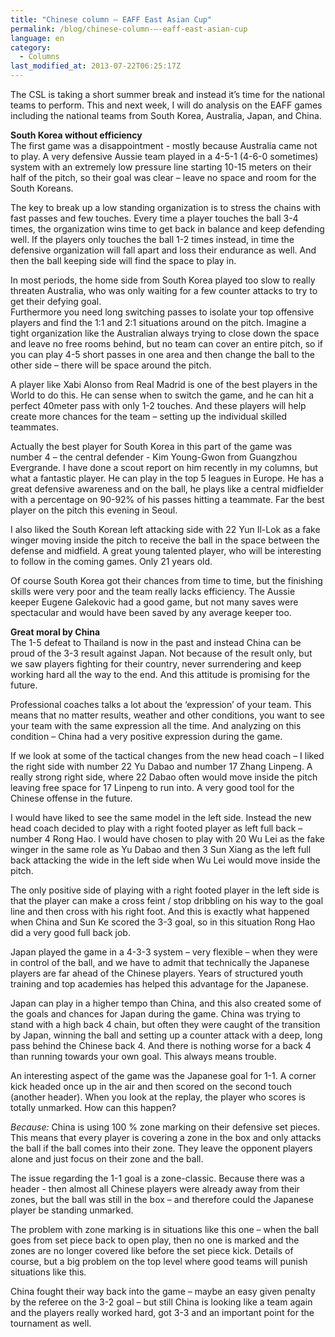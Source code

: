 ```yaml
---
title: "Chinese column – EAFF East Asian Cup"
permalink: /blog/chinese-column-–-eaff-east-asian-cup
language: en
category:
  - Columns
last_modified_at: 2013-07-22T06:25:17Z
---
```


The CSL is taking a short summer break and instead it’s time for the national teams to perform. This and next week, I will do analysis on the EAFF games including the national teams from South Korea, Australia, Japan, and China.

**South Korea without efficiency**  
The first game was a disappointment - mostly because Australia came not to play. A very defensive Aussie team played in a 4-5-1 (4-6-0 sometimes) system with an extremely low pressure line starting 10-15 meters on their half of the pitch, so their goal was clear – leave no space and room for the South Koreans.

The key to break up a low standing organization is to stress the chains with fast passes and few touches. Every time a player touches the ball 3-4 times, the organization wins time to get back in balance and keep defending well. If the players only touches the ball 1-2 times instead, in time the defensive organization will fall apart and loss their endurance as well. And then the ball keeping side will find the space to play in.

In most periods, the home side from South Korea played too slow to really threaten Australia, who was only waiting for a few counter attacks to try to get their defying goal.  
Furthermore you need long switching passes to isolate your top offensive players and find the 1:1 and 2:1 situations around on the pitch. Imagine a tight organization like the Australian always trying to close down the space and leave no free rooms behind, but no team can cover an entire pitch, so if you can play 4-5 short passes in one area and then change the ball to the other side – there will be space around the pitch.

A player like Xabi Alonso from Real Madrid is one of the best players in the World to do this. He can sense when to switch the game, and he can hit a perfect 40meter pass with only 1-2 touches. And these players will help create more chances for the team – setting up the individual skilled teammates.

Actually the best player for South Korea in this part of the game was number 4 – the central defender - Kim Young-Gwon from Guangzhou Evergrande. I have done a scout report on him recently in my columns, but what a fantastic player. He can play in the top 5 leagues in Europe. He has a great defensive awareness and on the ball, he plays like a central midfielder with a percentage on 90-92% of his passes hitting a teammate. Far the best player on the pitch this evening in Seoul.

I also liked the South Korean left attacking side with 22 Yun Il-Lok as a fake winger moving inside the pitch to receive the ball in the space between the defense and midfield. A great young talented player, who will be interesting to follow in the coming games. Only 21 years old.

Of course South Korea got their chances from time to time, but the finishing skills were very poor and the team really lacks efficiency. The Aussie keeper Eugene Galekovic had a good game, but not many saves were spectacular and would have been saved by any average keeper too.

  
**Great moral by China**  
The 1-5 defeat to Thailand is now in the past and instead China can be proud of the 3-3 result against Japan. Not because of the result only, but we saw players fighting for their country, never surrendering and keep working hard all the way to the end. And this attitude is promising for the future.

Professional coaches talks a lot about the ‘expression’ of your team. This means that no matter results, weather and other conditions, you want to see your team with the same expression all the time. And analyzing on this condition – China had a very positive expression during the game.

If we look at some of the tactical changes from the new head coach – I liked the right side with number 22 Yu Dabao and number 17 Zhang Linpeng. A really strong right side, where 22 Dabao often would move inside the pitch leaving free space for 17 Linpeng to run into. A very good tool for the Chinese offense in the future.

I would have liked to see the same model in the left side. Instead the new head coach decided to play with a right footed player as left full back – number 4 Rong Hao. I would have chosen to play with 20 Wu Lei as the fake winger in the same role as Yu Dabao and then 3 Sun Xiang as the left full back attacking the wide in the left side when Wu Lei would move inside the pitch.

The only positive side of playing with a right footed player in the left side is that the player can make a cross feint / stop dribbling on his way to the goal line and then cross with his right foot. And this is exactly what happened when China and Sun Ke scored the 3-3 goal, so in this situation Rong Hao did a very good full back job.

Japan played the game in a 4-3-3 system – very flexible – when they were in control of the ball, and we have to admit that technically the Japanese players are far ahead of the Chinese players. Years of structured youth training and top academies has helped this advantage for the Japanese.

Japan can play in a higher tempo than China, and this also created some of the goals and chances for Japan during the game. China was trying to stand with a high back 4 chain, but often they were caught of the transition by Japan, winning the ball and setting up a counter attack with a deep, long pass behind the Chinese back 4. And there is nothing worse for a back 4 than running towards your own goal. This always means trouble.

An interesting aspect of the game was the Japanese goal for 1-1. A corner kick headed once up in the air and then scored on the second touch (another header). When you look at the replay, the player who scores is totally unmarked. How can this happen?

_Because:_ China is using 100 % zone marking on their defensive set pieces. This means that every player is covering a zone in the box and only attacks the ball if the ball comes into their zone. They leave the opponent players alone and just focus on their zone and the ball.

The issue regarding the 1-1 goal is a zone-classic. Because there was a header - then almost all Chinese players were already away from their zones, but the ball was still in the box – and therefore could the Japanese player be standing unmarked.

The problem with zone marking is in situations like this one – when the ball goes from set piece back to open play, then no one is marked and the zones are no longer covered like before the set piece kick. Details of course, but a big problem on the top level where good teams will punish situations like this.

China fought their way back into the game – maybe an easy given penalty by the referee on the 3-2 goal – but still China is looking like a team again and the players really worked hard, got 3-3 and an important point for the tournament as well.
